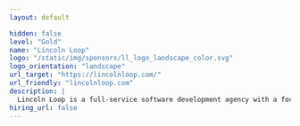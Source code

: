 ```yaml
---
layout: default

hidden: false
level: "Gold"
name: "Lincoln Loop"
logo: "/static/img/sponsors/ll_logo_landscape_color.svg"
logo_orientation: "landscape"
url_target: "https://lincolnloop.com/"
url_friendly: "lincolnloop.com"
description: |
  Lincoln Loop is a full-service software development agency with a focus on building scalable content platforms for publishers, non-profits & educators. Since 2007 their emphasis on quality in an agile environment has helped numerous startups and high-traffic sites grow their businesses. In addition to rock-solid Python and Django-powered backends, Lincoln Loop provides user experience, deployment, and real-time application development with JavaScript.
hiring_url: false
---
```

